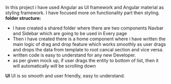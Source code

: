 In this project i have used Angular as UI framework and Angular material as styling framework.
I have focused more on functionality part then styling.
**folder structure:**
* I have created a shared folder where there are two components Navbar and Sidebar which are going to be used in Every page
* Then i have created there is a home component where i have written the main logic of drag and drop feature which works smoothly as user drags and drops the data from template to root cancal section and vice versa.
* written code is easy to understand for any new Developer.
* as per given mock up, if user drags the entity to bottom of list, then it will automatically will be scrolling down

**UI**
UI is so smooth and user friendly, easy to understand.
